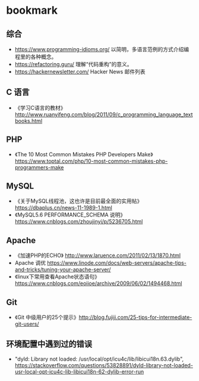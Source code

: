 # bookmark

## 综合

* https://www.programming-idioms.org/ 以简明，多语言范例的方式介绍编程里的各种概念。
* https://refactoring.guru/ 理解“代码重构”的意义。
* https://hackernewsletter.com/ Hacker News 邮件列表

## C 语言

* 《学习C语言的教材》http://www.ruanyifeng.com/blog/2011/09/c_programming_language_textbooks.html

## PHP

* 《The 10 Most Common Mistakes PHP Developers Make》https://www.toptal.com/php/10-most-common-mistakes-php-programmers-make

## MySQL

* 《关于MySQL线程池，这也许是目前最全面的实用帖》https://dbaplus.cn/news-11-1989-1.html
* 《MySQL5.6 PERFORMANCE_SCHEMA 说明》https://www.cnblogs.com/zhoujinyi/p/5236705.html

## Apache

* 《加速PHP的ECHO》 http://www.laruence.com/2011/02/13/1870.html
* Apache 调优 https://www.linode.com/docs/web-servers/apache-tips-and-tricks/tuning-your-apache-server/
* 《linux下常用查看Apache状态语句》https://www.cnblogs.com/eoiioe/archive/2009/06/02/1494468.html

## Git

* 《Git 中级用户的25个提示》http://blog.fujiji.com/25-tips-for-intermediate-git-users/

## 环境配置中遇到过的错误

* "dyld: Library not loaded: /usr/local/opt/icu4c/lib/libicui18n.63.dylib", https://stackoverflow.com/questions/53828891/dyld-library-not-loaded-usr-local-opt-icu4c-lib-libicui18n-62-dylib-error-run
